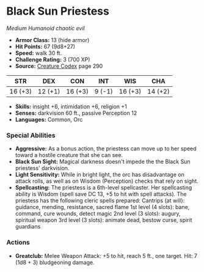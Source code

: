 # Black Sun Priestess

*Medium* *Humanoid* *chaotic evil*

- **Armor Class:** 13 (hide armor)
- **Hit Points:** 67 (9d8+27)
- **Speed:** walk 30 ft.
- **Challenge Rating:** 3 (700 XP)
- **Source:** [Creature Codex](https://koboldpress.com/kpstore/product/creature-codex-for-5th-edition-dnd) page 290

| STR | DEX | CON | INT | WIS | CHA |
| --- | --- | --- | --- | --- | --- |
| 16 (+3) | 12 (+1) | 16 (+3) | 9 (-1) | 16 (+3) | 14 (+2) |

- **Skills:** insight +6, intimidation +6, religion +1
- **Senses:** darkvision 60 ft., passive Perception 12
- **Languages:** Common, Orc

### Special Abilities

- **Aggressive:** As a bonus action, the priestess can move up to her speed toward a hostile creature that she can see.
- **Black Sun Sight:** Magical darkness doesn't impede the the Black Sun priestess' darkvision.
- **Light Sensitivity:** While in bright light, the orc has disadvantage on attack rolls, as well as on Wisdom (Perception) checks that rely on sight.
- **Spellcasting:** The priestess is a 6th-level spellcaster. Her spellcasting ability is Wisdom (spell save DC 13, +5 to hit with spell attacks). The priestess has the following cleric spells prepared:
Cantrips (at will): guidance, mending, resistance, sacred flame
1st level (4 slots): bane, command, cure wounds, detect magic
2nd level (3 slots): augury, spiritual weapon
3rd level (3 slots): animate dead, bestow curse, spirit guardians

### Actions

- **Greatclub:** Melee Weapon Attack: +5 to hit, reach 5 ft., one target. Hit: 7 (1d8 + 3) bludgeoning damage.


